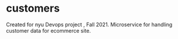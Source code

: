 # customers
Created for nyu Devops project , Fall 2021. Microservice for handling customer data for ecommerce site.
